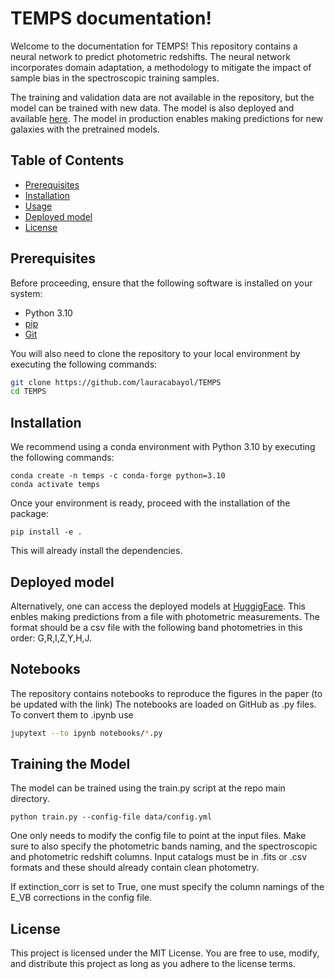 # TEMPS documentation!
Welcome to the documentation for TEMPS! 
This repository contains a neural network to predict photometric redshifts. The neural network incorporates domain adaptation, a methodology to mitigate the impact of sample bias in the spectroscopic training samples. 

The training and validation data are not available in the repository, but the model can be trained with new data. The model is also deployed and available [here](https://huggingface.co/spaces/lauracabayol/TEMPS). The model in production enables making predictions for new galaxies with the pretrained models. 

## Table of Contents

- [Prerequisites](#prerequisites)
- [Installation](#installation)
- [Usage](#usage)
- [Deployed model](#accessing-the-lstm-deployed-model)
- [License](#license)
## Prerequisites

Before proceeding, ensure that the following software is installed on your system:

- Python 3.10
- [pip](https://pip.pypa.io/en/stable/installation/)
- [Git](https://git-scm.com/book/en/v2/Getting-Started-Installing-Git)

You will also need to clone the repository to your local environment by executing the following commands:

```bash
git clone https://github.com/lauracabayol/TEMPS
cd TEMPS
```
## Installation

We recommend using a conda environment with Python 3.10 by executing the following commands:
```
conda create -n temps -c conda-forge python=3.10
conda activate temps
```
Once your environment is ready, proceed with the installation of the package:

```
pip install -e .
```
This will already install the dependencies. 


## Deployed model
Alternatively, one can access the deployed models at [HuggigFace](https://huggingface.co/spaces/lauracabayol/TEMPS). This enbles making predictions from a file with photometric measurements. The format should be a csv file with the following band photometries in this order: G,R,I,Z,Y,H,J. 


## Notebooks
The repository contains notebooks to reproduce the figures in the paper (to be updated with the link)
The notebooks are loaded on GitHub as .py files. To convert them to .ipynb use <jupytext>

```bash
jupytext --to ipynb notebooks/*.py
```

## Training the Model
The model can be trained using the train.py script at the repo main directory. 

```
python train.py --config-file data/config.yml
```
One only needs to modify the config file to point at the input files. Make sure to also specify the photometric bands naming, and the spectroscopic and photometric redshift columns. 
Input catalogs must be in .fits or .csv formats and these should already contain clean photometry. 

If extinction_corr is set to True, one must specify the column namings of the E_VB corrections in the config file. 

## License

This project is licensed under the MIT License. You are free to use, modify, and distribute this project as long as you adhere to the license terms.